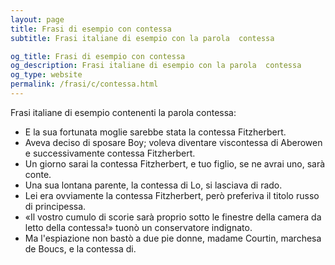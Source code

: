```yaml
---
layout: page
title: Frasi di esempio con contessa 
subtitle: Frasi italiane di esempio con la parola  contessa

og_title: Frasi di esempio con contessa 
og_description: Frasi italiane di esempio con la parola  contessa
og_type: website
permalink: /frasi/c/contessa.html
---
```


Frasi italiane di esempio contenenti la parola contessa:


- E la sua fortunata moglie sarebbe stata la contessa Fitzherbert.
- Aveva deciso di sposare Boy; voleva diventare viscontessa di Aberowen e successivamente contessa Fitzherbert.
- Un giorno sarai la contessa Fitzherbert, e tuo figlio, se ne avrai uno, sarà conte.
- Una sua lontana parente, la contessa di Lo, si lasciava di rado.
- Lei era ovviamente la contessa Fitzherbert, però preferiva il titolo russo di principessa.
- «Il vostro cumulo di scorie sarà proprio sotto le finestre della camera da letto della contessa!» tuonò un conservatore indignato.
- Ma l'espiazione non bastò a due pie donne, madame Courtin, marchesa de Boucs, e la contessa di.
